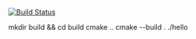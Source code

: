 [![Build Status](https://travis-ci.org/LepilkinaElena/testcpp.svg?branch=master)](https://travis-ci.org/LepilkinaElena/testcpp.svg?branch=master)

mkdir build && cd build
cmake ..
cmake --build .
./hello